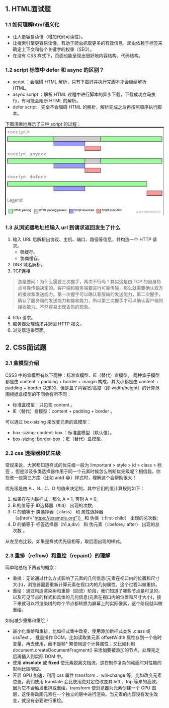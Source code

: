 ## 1. HTML面试题

### 1.1 如何理解html语义化
* 让人更容易读懂（增加代码可读性）。
* 让搜索引擎更容易读懂，有助于爬虫抓取更多的有效信息，爬虫依赖于标签来确定上下文和各个关键字的权重（SEO）。
* 在没有 CSS 样式下，页面也能呈现出很好地内容结构、代码结构。

### 1.2 script 标签中 defer 和 async 的区别？
* script ：会阻碍 HTML 解析，只有下载好并执行完脚本才会继续解析 HTML。
* async script ：解析 HTML 过程中进行脚本的异步下载，下载成功立马执行，有可能会阻断 HTML 的解析。
* defer script：完全不会阻碍 HTML 的解析，解析完成之后再按照顺序执行脚本。

下图清晰地展示了三种 script 的过程：
![image-20230130192613005](image/image-20230130192613005.png)

### 1.3 从浏览器地址栏输入 url 到请求返回发生了什么
1. 输入 URL 后解析出协议、主机、端口、路径等信息，并构造一个 HTTP 请求。
	* 强缓存。
	* 协商缓存。
2. DNS 域名解析。
3. TCP连接
>总是要问：为什么需要三次握手，两次不行吗？其实这是由 TCP 的自身特点可靠传输决定的。客户端和服务端要进行可靠传输，那么就需要确认双方的接收和发送能力。第一次握手可以确认客服端的发送能力，第二次握手，确认了服务端的发送能力和接收能力，所以第三次握手才可以确认客户端的接收能力。不然容易出现丢包的现象。

4. http 请求。
5. 服务器处理请求并返回 HTTP 报文。
6. 浏览器渲染页面。

## 2. CSS面试题
### 2.1 盒模型介绍
CSS3 中的盒模型有以下两种：标准盒模型、IE（替代）盒模型。
两种盒子模型都是由 content + padding + border + margin 构成，其大小都是由 content + padding + border 决定的，但是盒子内容宽/高度（即 width/height）的计算范围根据盒模型的不同会有所不同：
* 标准盒模型：只包含 content 。
* IE（替代）盒模型：content + padding + border 。

可以通过 box-sizing 来改变元素的盒模型：
* box-sizing: content-box ：标准盒模型（默认值）。
* box-sizing: border-box ：IE（替代）盒模型。

### 2.2 css 选择器和优先级
常规来说，大家都知道样式的优先级一般为 !important > style > id > class > 标签 ，但是涉及多类选择器作用于同一个元素时候怎么判断优先级呢？相信我，你在改一些第三方库（比如 antd 😂）样式时，理解这个会帮助很大！

优先级是由 A 、B、C、D 的值来决定的，其中它们的值计算规则如下：
1. 如果存在内联样式，那么 A = 1, 否则 A = 0;
2. B 的值等于 ID选择器（#id） 出现的次数;
3. C 的值等于 类选择器（.class） 和 属性选择器（a[href="https://example.org"]） 和 伪类（:first-child） 出现的总次数;
4. D 的值等于 标签选择器（h1,a,div） 和 伪元素（::before,::after） 出现的总次数 。

从左至右比较，如果是样式优先级相等，取后面出现的样式。

### 2.3 重排（reflow）和重绘（repaint）的理解
简单地总结下两者的概念：
* 重排：无论通过什么方式影响了元素的几何信息(元素在视口内的位置和尺寸大小)，浏览器需要重新计算元素在视口内的几何属性，这个过程叫做重排。
* 重绘：通过构造渲染树和重排（回流）阶段，我们知道了哪些节点是可见的，以及可见节点的样式和具体的几何信息(元素在视口内的位置和尺寸大小)，接下来就可以将渲染树的每个节点都转换为屏幕上的实际像素，这个阶段就叫做重绘。

如何减少重排和重绘？
* 最小化重绘和重排，比如样式集中改变，使用添加新样式类名 .class 或 cssText 。
批量操作 DOM，比如读取某元素 offsetWidth 属性存到一个临时变量，再去使用，而不是频* 繁使用这个计算属性；又比如利用 document.createDocumentFragment() 来添加要被添加的节点，处理完之后再插入到实际 DOM 中。
* 使用 **absolute** 或 **fixed** 使元素脱离文档流，这在制作复杂的动画时对性能的影响比较明显。
* 开启 GPU 加速，利用 css 属性 transform 、will-change 等，比如改变元素位置，我们使用 translate 会比使用绝对定位改变其 left 、top 等来的高效，因为它不会触发重排或重绘，transform 使浏览器为元素创建⼀个 GPU 图层，这使得动画元素在一个独立的层中进行渲染。当元素的内容没有发生改变，就没有必要进行重绘。

